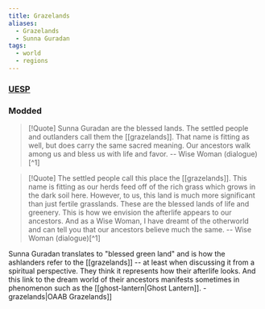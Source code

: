 ```yaml
---
title: Grazelands
aliases:
  - Grazelands
  - Sunna Guradan
tags:
  - world
  - regions
---
```

### [UESP](https://en.uesp.net/wiki/Morrowind:Grazelands)
### Modded
> [!Quote]
> Sunna Guradan are the blessed lands. The settled people and outlanders call them the [[grazelands]]. That name is fitting as well, but does carry the same sacred meaning. Our ancestors walk among us and bless us with life and favor.
> -- Wise Woman (dialogue)[^1]

> [!Quote]
> The settled people call this place the [[grazelands]]. This name is fitting as our herds feed off of the rich grass which grows in the dark soil here. However, to us, this land is much more significant than just fertile grasslands. These are the blessed lands of life and greenery. This is how we envision the afterlife appears to our ancestors. And as a Wise Woman, I have dreamt of the otherworld and can tell you that our ancestors believe much the same.
> -- Wise Woman (dialogue)[^1]

Sunna Guradan translates to "blessed green land" and is how the ashlanders refer to the [[grazelands]] -- at least when discussing it from a spiritual perspective. They think it represents how their afterlife looks. And this link to the dream world of their ancestors manifests sometimes in phenomenon such as the [[ghost-lantern|Ghost Lantern]].
-grazelands|OAAB Grazelands]]